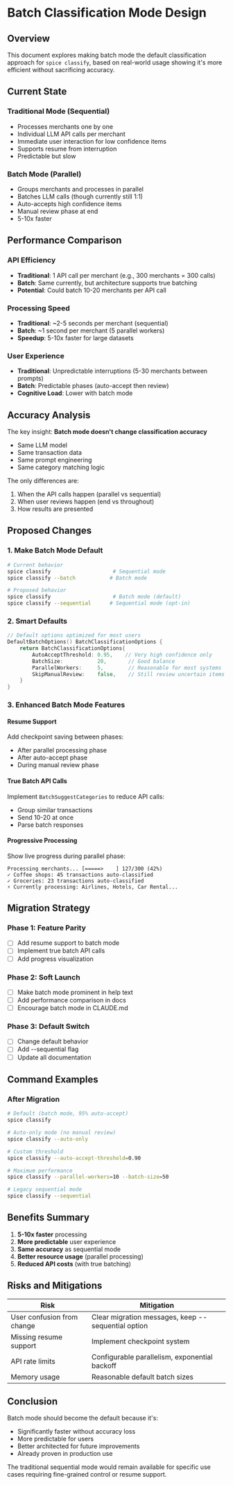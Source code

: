 # Batch Classification Mode Design

## Overview

This document explores making batch mode the default classification approach for `spice classify`, based on real-world usage showing it's more efficient without sacrificing accuracy.

## Current State

### Traditional Mode (Sequential)
- Processes merchants one by one
- Individual LLM API calls per merchant
- Immediate user interaction for low confidence items
- Supports resume from interruption
- Predictable but slow

### Batch Mode (Parallel)
- Groups merchants and processes in parallel
- Batches LLM calls (though currently still 1:1)
- Auto-accepts high confidence items
- Manual review phase at end
- 5-10x faster

## Performance Comparison

### API Efficiency
- **Traditional**: 1 API call per merchant (e.g., 300 merchants = 300 calls)
- **Batch**: Same currently, but architecture supports true batching
- **Potential**: Could batch 10-20 merchants per API call

### Processing Speed
- **Traditional**: ~2-5 seconds per merchant (sequential)
- **Batch**: ~1 second per merchant (5 parallel workers)
- **Speedup**: 5-10x faster for large datasets

### User Experience
- **Traditional**: Unpredictable interruptions (5-30 merchants between prompts)
- **Batch**: Predictable phases (auto-accept then review)
- **Cognitive Load**: Lower with batch mode

## Accuracy Analysis

The key insight: **Batch mode doesn't change classification accuracy**

- Same LLM model
- Same transaction data
- Same prompt engineering
- Same category matching logic

The only differences are:
1. When the API calls happen (parallel vs sequential)
2. When user reviews happen (end vs throughout)
3. How results are presented

## Proposed Changes

### 1. Make Batch Mode Default

```bash
# Current behavior
spice classify                    # Sequential mode
spice classify --batch           # Batch mode

# Proposed behavior  
spice classify                    # Batch mode (default)
spice classify --sequential      # Sequential mode (opt-in)
```

### 2. Smart Defaults

```go
// Default options optimized for most users
DefaultBatchOptions() BatchClassificationOptions {
    return BatchClassificationOptions{
        AutoAcceptThreshold: 0.95,    // Very high confidence only
        BatchSize:           20,       // Good balance
        ParallelWorkers:     5,        // Reasonable for most systems
        SkipManualReview:    false,    // Still review uncertain items
    }
}
```

### 3. Enhanced Batch Mode Features

#### Resume Support
Add checkpoint saving between phases:
- After parallel processing phase
- After auto-accept phase
- During manual review phase

#### True Batch API Calls
Implement `BatchSuggestCategories` to reduce API calls:
- Group similar transactions
- Send 10-20 at once
- Parse batch responses

#### Progressive Processing
Show live progress during parallel phase:
```
Processing merchants... [=====>    ] 127/300 (42%)
✓ Coffee shops: 45 transactions auto-classified
✓ Groceries: 23 transactions auto-classified
⚡ Currently processing: Airlines, Hotels, Car Rental...
```

## Migration Strategy

### Phase 1: Feature Parity
- [ ] Add resume support to batch mode
- [ ] Implement true batch API calls
- [ ] Add progress visualization

### Phase 2: Soft Launch
- [ ] Make batch mode prominent in help text
- [ ] Add performance comparison in docs
- [ ] Encourage batch mode in CLAUDE.md

### Phase 3: Default Switch
- [ ] Change default behavior
- [ ] Add --sequential flag
- [ ] Update all documentation

## Command Examples

### After Migration

```bash
# Default (batch mode, 95% auto-accept)
spice classify

# Auto-only mode (no manual review)
spice classify --auto-only

# Custom threshold
spice classify --auto-accept-threshold=0.90

# Maximum performance
spice classify --parallel-workers=10 --batch-size=50

# Legacy sequential mode
spice classify --sequential
```

## Benefits Summary

1. **5-10x faster** processing
2. **More predictable** user experience  
3. **Same accuracy** as sequential mode
4. **Better resource usage** (parallel processing)
5. **Reduced API costs** (with true batching)

## Risks and Mitigations

| Risk | Mitigation |
|------|------------|
| User confusion from change | Clear migration messages, keep --sequential option |
| Missing resume support | Implement checkpoint system |
| API rate limits | Configurable parallelism, exponential backoff |
| Memory usage | Reasonable default batch sizes |

## Conclusion

Batch mode should become the default because it's:
- Significantly faster without accuracy loss
- More predictable for users
- Better architected for future improvements
- Already proven in production use

The traditional sequential mode would remain available for specific use cases requiring fine-grained control or resume support.